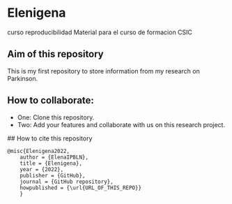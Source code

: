 # Elenigena
curso reproducibilidad
Material para el curso de formacion CSIC
## Aim of this repository
This is my first repository to store information from my research on Parkinson.

## How to collaborate:

- One: Clone this repository.
- Two: Add your features and collaborate with us on this research project.

## How to cite this repository

	@misc{Elenigena2022,
  		author = {ElenaIPBLN},
  		title = {Elenigena},
  		year = {2022},
  		publisher = {GitHub},
  		journal = {GitHub repository},
  		howpublished = {\url{URL_OF_THIS_REPO}}
		}
